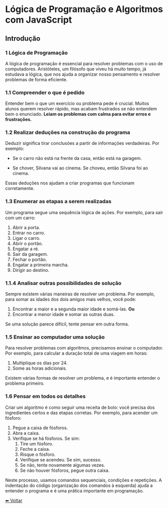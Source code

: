 # Lógica de Programação e Algoritmos com JavaScript

## Introdução

### 1 Lógica de Programação

A lógica de programação é essencial para resolver problemas com o uso de computadores. Aristóteles, um filósofo que viveu há muito tempo, já estudava a lógica, que nos ajuda a organizar nosso pensamento e resolver problemas de forma eficiente.

### 1.1 Compreender o que é pedido

Entender bem o que um exercício ou problema pede é crucial. Muitos alunos querem resolver rápido, mas acabam frustrados se não entendem bem o enunciado.
**Leiam os problemas com calma para evitar erros e frustrações.**

### 1.2 Realizar deduções na construção do programa

Deduzir significa tirar conclusões a partir de informações verdadeiras. Por exemplo:

- Se o carro não está na frente da casa, então está na garagem.

- Se chover, Silvana vai ao cinema. Se choveu, então Silvana foi ao cinema.

Essas deduções nos ajudam a criar programas que funcionam corretamente.

### 1.3 Enumerar as etapas a serem realizadas

Um programa segue uma sequência lógica de ações. Por exemplo, para sair com um carro:

1. Abrir a porta.
2. Entrar no carro.
3. Ligar o carro.
4. Abrir o portão.
5. Engatar a ré.
6. Sair da garagem.
7. Fechar o portão.
8. Engatar a primeira marcha.
9. Dirigir ao destino.

### 1.1.4 Analisar outras possibilidades de solução

Sempre existem várias maneiras de resolver um problema. Por exemplo, para somar as idades dos dois amigos mais velhos, você pode:

1. Encontrar a maior e a segunda maior idade e somá-las.
   **Ou**
2. Encontrar a menor idade e somar as outras duas.

Se uma solução parece difícil, tente pensar em outra forma.

### 1.5 Ensinar ao computador uma solução

Para resolver problemas com algoritmos, precisamos ensinar o computador. Por exemplo, para calcular a duração total de uma viagem em horas:

1. Multiplique os dias por 24.
2. Some as horas adicionais.

Existem várias formas de resolver um problema, e é importante entender o problema primeiro.

### 1.6 Pensar em todos os detalhes

Criar um algoritmo é como seguir uma receita de bolo: você precisa dos ingredientes certos e das etapas corretas. Por exemplo, para acender um fósforo:

1. Pegue a caixa de fósforos.
2. Abra a caixa.
3. Verifique se há fósforos. Se sim:
   1. Tire um fósforo.
   2. Feche a caixa.
   3. Risque o fósforo.
   4. Verifique se acendeu. Se sim, sucesso.
   5. Se não, tente novamente algumas vezes.
   6. Se não houver fósforos, pegue outra caixa.

Neste processo, usamos comandos sequenciais, condições e repetições. A indentação do código (organização dos comandos à esquerda) ajuda a entender o programa e é uma prática importante em programação.

[⬅ Voltar ](README.md)
